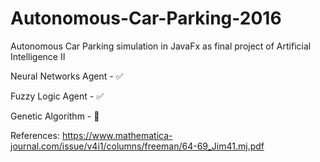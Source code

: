 # Autonomous-Car-Parking-2016
Autonomous Car Parking simulation in JavaFx as final project of Artificial Intelligence II

Neural Networks Agent - :white_check_mark:

Fuzzy Logic Agent - :white_check_mark:

Genetic Algorithm - :dart:

References: 
https://www.mathematica-journal.com/issue/v4i1/columns/freeman/64-69_Jim41.mj.pdf
